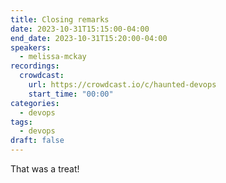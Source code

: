 ```yaml
---
title: Closing remarks
date: 2023-10-31T15:15:00-04:00
end_date: 2023-10-31T15:20:00-04:00
speakers:
  - melissa-mckay
recordings:
  crowdcast:
    url: https://crowdcast.io/c/haunted-devops
    start_time: "00:00"
categories:
  - devops
tags:
  - devops
draft: false
---
```


That was a treat!
